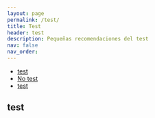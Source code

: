 ```yaml
---
layout: page
permalink: /test/
title: Test
header: test
description: Pequeñas recomendaciones del test
nav: false
nav_order:
---
```


<ul class="list-inline">
  <li class="list-inline-item"><a href="/test/recomendaciones/test">test</a></li>
  <li class="list-inline-item"><a href="/test/recomendaciones/no-test">No test</a></li>
  <li class="list-inline-item"><a href="/test/recomendaciones/test">test</a></li>
</ul>


<div class="flex flex-wrap">
<h2 id="test" class="text-2xl font-bold mb-4  text-black dark:text-white [scroll-margin-top:60px]">test</h2>
